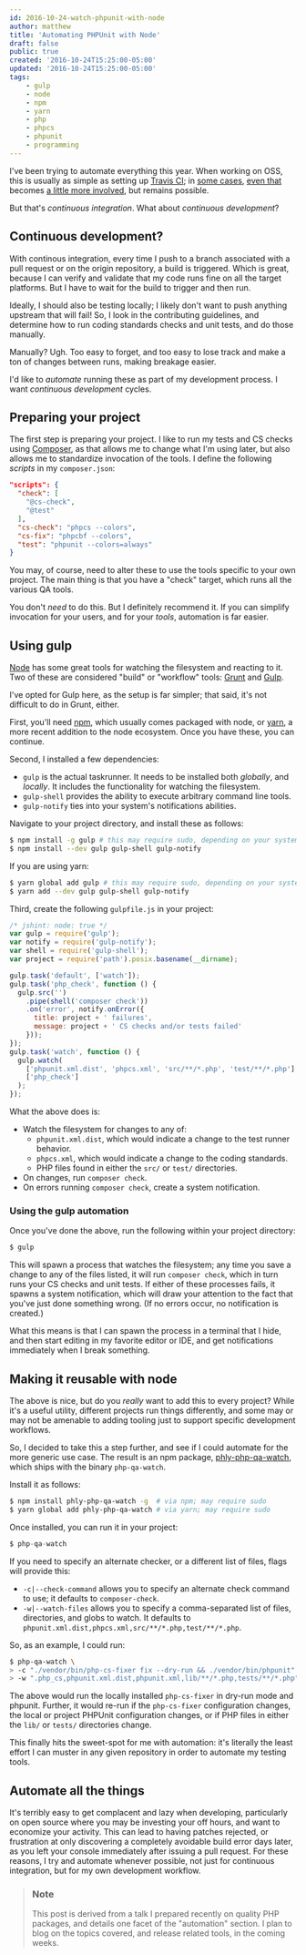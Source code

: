 ```yaml
---
id: 2016-10-24-watch-phpunit-with-node
author: matthew
title: 'Automating PHPUnit with Node'
draft: false
public: true
created: '2016-10-24T15:25:00-05:00'
updated: '2016-10-24T15:25:00-05:00'
tags:
    - gulp
    - node
    - npm
    - yarn
    - php
    - phpcs
    - phpunit
    - programming
---
```


I've been trying to automate everything this year. When working on OSS, this is
usually as simple as setting up [Travis CI](https://www.travis-ci.org); in
[some cases](/blog/2015-12-14-secure-phar-automation.html),
[even that](/blog/2016-01-29-automating-gh-pages.html) becomes
[a little more involved](/blog/2016-06-30-aws-codedeploy.html), but remains
possible.

But that's *continuous integration*. What about *continuous development*?

<!--- EXTENDED -->

## Continuous development?

With continous integration, every time I push to a branch associated with a pull
request or on the origin repository, a build is triggered. Which is great,
because I can verify and validate that my code runs fine on all the target
platforms. But I have to wait for the build to trigger and then run.

Ideally, I should also be testing locally; I likely don't want to push anything
upstream that will fail! So, I look in the contributing guidelines, and
determine how to run coding standards checks and unit tests, and do those
manually.

Manually? Ugh. Too easy to forget, and too easy to lose track and make a ton of
changes between runs, making breakage easier.

I'd like to *automate* running these as part of my development process. I want
*continuous development* cycles.

## Preparing your project

The first step is preparing your project. I like to run my tests and CS checks
using [Composer](https://getcomposer.org), as that allows me to change what I'm
using later, but also allows me to standardize invocation of the tools. I define
the following *scripts* in my `composer.json`:

```json
"scripts": {
  "check": [
    "@cs-check",
    "@test"
  ],
  "cs-check": "phpcs --colors",
  "cs-fix": "phpcbf --colors",
  "test": "phpunit --colors=always"
}
```

You may, of course, need to alter these to use the tools specific to your own
project. The main thing is that you have a "check" target, which runs all the
various QA tools.

You don't *need* to do this. But I definitely recommend it. If you can simplify
invocation for your users, and for your *tools*, automation is far easier.

## Using gulp

[Node](https://nodejs.org/) has some great tools for watching the filesystem and
reacting to it. Two of these are considered "build" or "workflow" tools:
[Grunt](http://gruntjs.com) and [Gulp](http://gulpjs.com).

I've opted for Gulp here, as the setup is far simpler; that said, it's not
difficult to do in Grunt, either.

First, you'll need [npm](https://www.npmjs.com/), which usually comes packaged
with node, or [yarn](https://yarnpkg.com/), a more recent addition to the node
ecosystem. Once you have these, you can continue.

Second, I installed a few dependencies:

- `gulp` is the actual taskrunner. It needs to be installed both *globally*, and
  *locally*. It includes the functionality for watching the filesystem.
- `gulp-shell` provides the ability to execute arbitrary command line tools.
- `gulp-notify` ties into your system's notifications abilities.

Navigate to your project directory, and install these as follows:

```bash
$ npm install -g gulp # this may require sudo, depending on your system
$ npm install --dev gulp gulp-shell gulp-notify
```

If you are using yarn:

```bash
$ yarn global add gulp # this may require sudo, depending on your system
$ yarn add --dev gulp gulp-shell gulp-notify
```

Third, create the following `gulpfile.js` in your project:

```javascript
/* jshint: node: true */
var gulp = require('gulp');
var notify = require('gulp-notify');
var shell = require('gulp-shell');
var project = require('path').posix.basename(__dirname);

gulp.task('default', ['watch']);
gulp.task('php_check', function () {
  gulp.src('')
    .pipe(shell('composer check'))
    .on('error', notify.onError({
      title: project + ' failures',
      message: project + ' CS checks and/or tests failed'
    }));
});
gulp.task('watch', function () {
  gulp.watch(
    ['phpunit.xml.dist', 'phpcs.xml', 'src/**/*.php', 'test/**/*.php'],
    ['php_check']
  );
});
```

What the above does is:

- Watch the filesystem for changes to any of:
  - `phpunit.xml.dist`, which would indicate a change to the test runner behavior.
  - `phpcs.xml`, which would indicate a change to the coding standards.
  - PHP files found in either the `src/` or `test/` directories.
- On changes, run `composer check`.
- On errors running `composer check`, create a system notification.

### Using the gulp automation

Once you've done the above, run the following within your project directory:

```bash
$ gulp
```

This will spawn a process that watches the filesystem; any time you save a
change to any of the files listed, it will run `composer check`, which in turn
runs your CS checks and unit tests. If either of these processes fails, it
spawns a system notification, which will draw your attention to the fact that
you've just done something wrong. (If no errors occur, no notification is
created.)

What this means is that I can spawn the process in a terminal that I hide, and
then start editing in my favorite editor or IDE, and get notifications
immediately when I break something.

## Making it reusable with node

The above is nice, but do you *really* want to add this to every project? While
it's a useful utility, different projects run things differently, and some may
or may not be amenable to adding tooling just to support specific development
workflows.

So, I decided to take this a step further, and see if I could automate for the
more generic use case. The result is an npm package,
[phly-php-qa-watch](https://www.npmjs.com/package/phly-php-qa-watch),
which ships with the binary `php-qa-watch`.

Install it as follows:

```bash
$ npm install phly-php-qa-watch -g  # via npm; may require sudo
$ yarn global add phly-php-qa-watch # via yarn; may require sudo
```

Once installed, you can run it in your project:

```php
$ php-qa-watch
```

If you need to specify an alternate checker, or a different list of files, flags
will provide this:

- `-c|--check-command` allows you to specify an alternate check command to use;
  it defaults to `composer-check`.
- `-w|--watch-files` allows you to specify a comma-separated list of files,
  directories, and globs to watch. It defaults to
  `phpunit.xml.dist,phpcs.xml,src/**/*.php,test/**/*.php`.

So, as an example, I could run:

```bash
$ php-qa-watch \
> -c "./vendor/bin/php-cs-fixer fix --dry-run && ./vendor/bin/phpunit" \
> -w ".php_cs,phpunit.xml.dist,phpunit.xml,lib/**/*.php,tests/**/*.php"
```

The above would run the locally installed `php-cs-fixer` in dry-run mode and
phpunit. Further, it would re-run if the `php-cs-fixer` configuration changes,
the local or project PHPUnit configuration changes, or if PHP files in either
the `lib/` or `tests/` directories change.

This finally hits the sweet-spot for me with automation: it's literally the
least effort I can muster in any given repository in order to automate my
testing tools.

## Automate all the things

It's terribly easy to get complacent and lazy when developing, particularly on
open source where you may be investing your off hours, and want to economize
your activity. This can lead to having patches rejected, or frustration at only
discovering a completely avoidable build error days later, as you left your
console immediately after issuing a pull request. For these reasons, I try and
automate whenever possible, not just for continuous integration, but for my own
development workflow.

> ### Note
>
> This post is derived from a talk I prepared recently on quality PHP packages,
> and details one facet of the "automation" section. I plan to blog on the
> topics covered, and release related tools, in the coming weeks.
